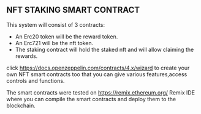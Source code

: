 ## NFT STAKING SMART CONTRACT
This system will consist of 3 contracts:


* An Erc20 token will be the reward token.
* An Erc721 will be the nft token.
* The staking contract will hold the staked nft and will allow claiming the rewards.



click https://docs.openzeppelin.com/contracts/4.x/wizard to create your own NFT smart contracts too that you can give various features,access controls   and functions.

The smart contracts were tested on https://remix.ethereum.org/  Remix IDE where you can compile the smart contracts and deploy them to the blockchain.
